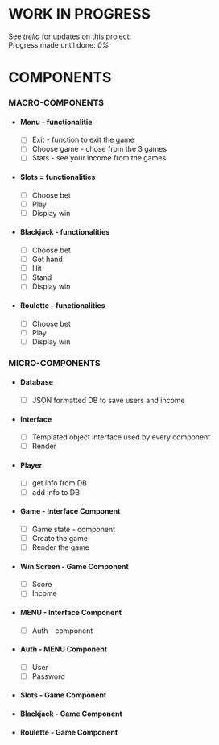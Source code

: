 # WORK IN PROGRESS
See [*trello*](https://trello.com/b/M975Rce7/mds ) for updates on this project:\
Progress made until done: *0%*


# COMPONENTS

### MACRO-COMPONENTS
* #### Menu - functionalitie
    -[ ] Exit - function to exit the game
    -[ ] Choose game - chose from the 3 games
    -[ ] Stats - see your income from the games
* #### Slots = functionalities
    -[ ] Choose bet
    -[ ] Play
    -[ ] Display win
* #### Blackjack - functionalities
    -[ ] Choose bet
    -[ ] Get hand
    -[ ] Hit
    -[ ] Stand
    -[ ] Display win
* #### Roulette - functionalities
    -[ ] Choose bet
    -[ ] Play
    -[ ] Display win

### MICRO-COMPONENTS
* #### Database
    -[ ] JSON formatted DB to save users and income
* #### Interface
    -[ ] Templated object interface used by every component
    -[ ] Render 
* #### Player
    -[ ] get info from DB
    -[ ] add info to DB
* #### Game - Interface Component
    -[ ] Game state - component
    -[ ] Create the game
    -[ ] Render the game
* #### Win Screen - Game Component
    -[ ] Score
    -[ ] Income
* #### MENU - Interface Component
    -[ ] Auth - component
* #### Auth - MENU Component
    -[ ] User
    -[ ] Password
* #### Slots - Game Component
* #### Blackjack - Game Component
* #### Roulette - Game Component

